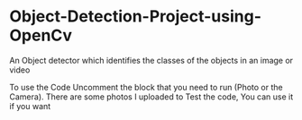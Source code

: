 # Object-Detection-Project-using-OpenCv
An Object detector which identifies the classes of the objects in an image or video 


To use the Code Uncomment the block that you need to run (Photo or the Camera). 
There are some photos I uploaded to Test the code, You can use it if you want
